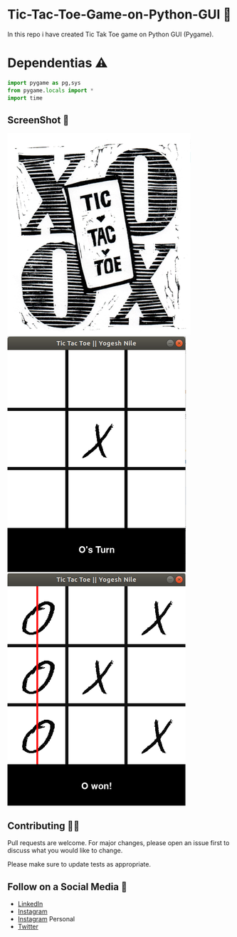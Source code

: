 # Tic-Tac-Toe-Game-on-Python-GUI :notebook:
In this repo i have created Tic Tak Toe game on Python GUI (Pygame). 

# Dependentias :warning:
```python
import pygame as pg,sys
from pygame.locals import *
import time
```

## ScreenShot :camera_flash:
![](https://github.com/yogeshnile/Tic-Tac-Toe-Game-on-Python-GUI/blob/master/data/tic%20tac%20opening.png)      ![](https://github.com/yogeshnile/Tic-Tac-Toe-Game-on-Python-GUI/blob/master/Images/1.png)
![](https://github.com/yogeshnile/Tic-Tac-Toe-Game-on-Python-GUI/blob/master/Images/2.png)

## Contributing :man_technologist:
Pull requests are welcome. For major changes, please open an issue first to discuss what you would like to change.

Please make sure to update tests as appropriate.

## Follow on a Social Media :busts_in_silhouette:
- [LinkedIn](https://bit.ly/2Ky3ho6)
- [Instagram](https://bit.ly/3b9Qeo4)
- [Instagram](https://bit.ly/32SXHV0) Personal
- [Twitter](https://bit.ly/3dbLJLC)
